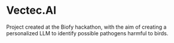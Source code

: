 # Vectec.AI
Project created at the Biofy hackathon, with the aim of creating a personalized LLM to identify possible pathogens harmful to birds.
